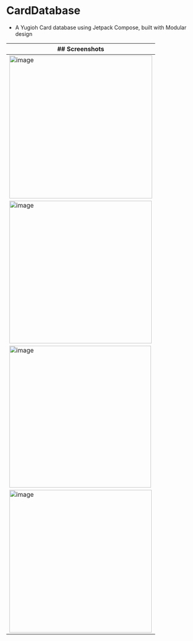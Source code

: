 # CardDatabase

- A Yugioh Card database using Jetpack Compose, built with Modular design

| ## Screenshots  |
|---|
| <img width="376" alt="image" src="https://github.com/NNShende/CardDatabase/assets/29985541/5b3c6894-228c-44dc-af32-226b221931a6">  |
| <img width="375" alt="image" src="https://github.com/NNShende/CardDatabase/assets/29985541/ab522a11-7e67-400f-a4fa-041c00d33feb">  |
| <img width="373" alt="image" src="https://github.com/NNShende/CardDatabase/assets/29985541/42655997-a497-4852-b72d-6212c87a2e97">  |
| <img width="375" alt="image" src="https://github.com/NNShende/CardDatabase/assets/29985541/1ad34414-b0c0-4eb2-b6b5-bf6435b037cd">  |
